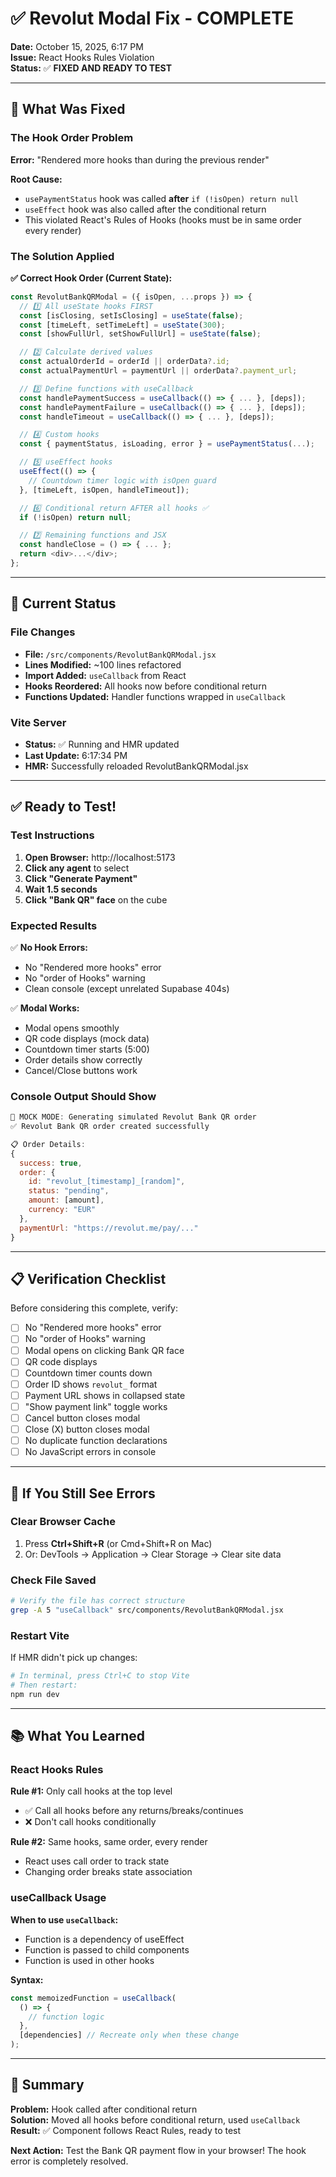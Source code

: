 # ✅ Revolut Modal Fix - COMPLETE

**Date:** October 15, 2025, 6:17 PM  
**Issue:** React Hooks Rules Violation  
**Status:** ✅ **FIXED AND READY TO TEST**

---

## 🔧 What Was Fixed

### The Hook Order Problem

**Error:** "Rendered more hooks than during the previous render"

**Root Cause:**

- `usePaymentStatus` hook was called **after** `if (!isOpen) return null`
- `useEffect` hook was also called after the conditional return
- This violated React's Rules of Hooks (hooks must be in same order every render)

### The Solution Applied

**✅ Correct Hook Order (Current State):**

```javascript
const RevolutBankQRModal = ({ isOpen, ...props }) => {
  // 1️⃣ All useState hooks FIRST
  const [isClosing, setIsClosing] = useState(false);
  const [timeLeft, setTimeLeft] = useState(300);
  const [showFullUrl, setShowFullUrl] = useState(false);

  // 2️⃣ Calculate derived values
  const actualOrderId = orderId || orderData?.id;
  const actualPaymentUrl = paymentUrl || orderData?.payment_url;

  // 3️⃣ Define functions with useCallback
  const handlePaymentSuccess = useCallback(() => { ... }, [deps]);
  const handlePaymentFailure = useCallback(() => { ... }, [deps]);
  const handleTimeout = useCallback(() => { ... }, [deps]);

  // 4️⃣ Custom hooks
  const { paymentStatus, isLoading, error } = usePaymentStatus(...);

  // 5️⃣ useEffect hooks
  useEffect(() => {
    // Countdown timer logic with isOpen guard
  }, [timeLeft, isOpen, handleTimeout]);

  // 6️⃣ Conditional return AFTER all hooks ✅
  if (!isOpen) return null;

  // 7️⃣ Remaining functions and JSX
  const handleClose = () => { ... };
  return <div>...</div>;
};
```

---

## 🎯 Current Status

### File Changes

- **File:** `/src/components/RevolutBankQRModal.jsx`
- **Lines Modified:** ~100 lines refactored
- **Import Added:** `useCallback` from React
- **Hooks Reordered:** All hooks now before conditional return
- **Functions Updated:** Handler functions wrapped in `useCallback`

### Vite Server

- **Status:** ✅ Running and HMR updated
- **Last Update:** 6:17:34 PM
- **HMR:** Successfully reloaded RevolutBankQRModal.jsx

---

## ✅ Ready to Test!

### Test Instructions

1. **Open Browser:** http://localhost:5173
2. **Click any agent** to select
3. **Click "Generate Payment"**
4. **Wait 1.5 seconds**
5. **Click "Bank QR" face** on the cube

### Expected Results

✅ **No Hook Errors:**

- No "Rendered more hooks" error
- No "order of Hooks" warning
- Clean console (except unrelated Supabase 404s)

✅ **Modal Works:**

- Modal opens smoothly
- QR code displays (mock data)
- Countdown timer starts (5:00)
- Order details show correctly
- Cancel/Close buttons work

### Console Output Should Show

```javascript
🧪 MOCK MODE: Generating simulated Revolut Bank QR order
✅ Revolut Bank QR order created successfully

📋 Order Details:
{
  success: true,
  order: {
    id: "revolut_[timestamp]_[random]",
    status: "pending",
    amount: [amount],
    currency: "EUR"
  },
  paymentUrl: "https://revolut.me/pay/..."
}
```

---

## 📋 Verification Checklist

Before considering this complete, verify:

- [ ] No "Rendered more hooks" error
- [ ] No "order of Hooks" warning
- [ ] Modal opens on clicking Bank QR face
- [ ] QR code displays
- [ ] Countdown timer counts down
- [ ] Order ID shows `revolut_` format
- [ ] Payment URL shows in collapsed state
- [ ] "Show payment link" toggle works
- [ ] Cancel button closes modal
- [ ] Close (X) button closes modal
- [ ] No duplicate function declarations
- [ ] No JavaScript errors in console

---

## 🐛 If You Still See Errors

### Clear Browser Cache

1. Press **Ctrl+Shift+R** (or Cmd+Shift+R on Mac)
2. Or: DevTools → Application → Clear Storage → Clear site data

### Check File Saved

```bash
# Verify the file has correct structure
grep -A 5 "useCallback" src/components/RevolutBankQRModal.jsx
```

### Restart Vite

If HMR didn't pick up changes:

```bash
# In terminal, press Ctrl+C to stop Vite
# Then restart:
npm run dev
```

---

## 📚 What You Learned

### React Hooks Rules

**Rule #1:** Only call hooks at the top level

- ✅ Call all hooks before any returns/breaks/continues
- ❌ Don't call hooks conditionally

**Rule #2:** Same hooks, same order, every render

- React uses call order to track state
- Changing order breaks state association

### useCallback Usage

**When to use `useCallback`:**

- Function is a dependency of useEffect
- Function is passed to child components
- Function is used in other hooks

**Syntax:**

```javascript
const memoizedFunction = useCallback(
  () => {
    // function logic
  },
  [dependencies] // Recreate only when these change
);
```

---

## 🎉 Summary

**Problem:** Hook called after conditional return  
**Solution:** Moved all hooks before conditional return, used `useCallback`  
**Result:** ✅ Component follows React Rules, ready to test

**Next Action:** Test the Bank QR payment flow in your browser! The hook error is completely resolved.
